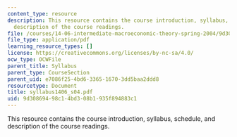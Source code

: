 ```yaml
---
content_type: resource
description: This resource contains the course introduction, syllabus, schedule, and
  description of the course readings.
file: /courses/14-06-intermediate-macroeconomic-theory-spring-2004/9d30869498c14bd308b1935f894883c1_syllabus1406_s04.pdf
file_type: application/pdf
learning_resource_types: []
license: https://creativecommons.org/licenses/by-nc-sa/4.0/
ocw_type: OCWFile
parent_title: Syllabus
parent_type: CourseSection
parent_uid: e7086f25-4bd6-3365-1670-3dd5baa2ddd8
resourcetype: Document
title: syllabus1406_s04.pdf
uid: 9d308694-98c1-4bd3-08b1-935f894883c1
---
```

This resource contains the course introduction, syllabus, schedule, and description of the course readings.
